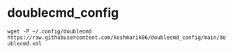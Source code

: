 # doublecmd_config
```wget -P ~/.config/doublecmd https://raw.githubusercontent.com/koshmarik06/doublecmd_config/main/doublecmd.xml```
